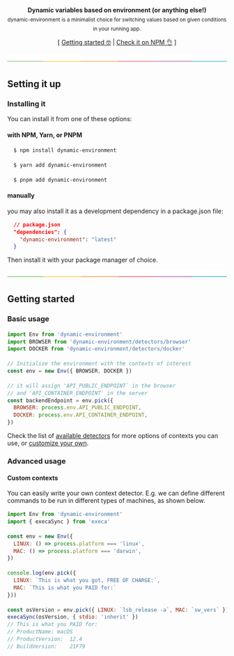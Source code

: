 <p align="center">
<strong>Dynamic variables based on environment (or anything else!)</strong><br />
<sub>dynamic-environment is a minimalist choice for switching values based on given conditions in your running app.</sub>
</p>

<p align="center">
  [ <a href="#getting-started">Getting started 🤓</a> | <a href="https://www.npmjs.com/package/dynamic-environment">Check it on NPM 👌</a> ]
</p>


![divider](.github/divider.png)

## Setting it up

### Installing it

You can install it from one of these options:

#### with NPM, Yarn, or PNPM

```bash
  $ npm install dynamic-environment

  $ yarn add dynamic-environment
  
  $ pnpm add dynamic-environment
```

#### manually
you may also install it as a development dependency in a package.json file:

```json
  // package.json
  "dependencies": {
    "dynamic-environment": "latest"
  }
```

Then install it with your package manager of choice.

![divider](.github/divider.png)

## Getting started

### Basic usage

```js
import Env from 'dynamic-environment'
import BROWSER from 'dynamic-environment/detectors/browser'
import DOCKER from 'dynamic-environment/detectors/docker'

// Initialize the environment with the contexts of interest
const env = new Env({ BROWSER, DOCKER })

// it will assign 'API_PUBLIC_ENDPOINT` in the browser
// and 'API_CONTAINER_ENDPOINT' in the server
const backendEndpoint = env.pick({
  BROWSER: process.env.API_PUBLIC_ENDPOINT,
  DOCKER: process.env.API_CONTAINER_ENDPOINT,
})
```

Check the list of [available detectors](https://github.com/zvictor/dynamic-environment/tree/main/detectors) for more options of contexts you can use, or [customize your own](#custom-contexts).

### Advanced usage

#### Custom contexts

You can easily write your own context detector.
E.g. we can define different commands to be run in different types of machines, as shown below.
```js
import Env from 'dynamic-environment'
import { execaSync } from 'execa'

const env = new Env({
  LINUX: () => process.platform === 'linux',
  MAC: () => process.platform === 'darwin',
})

console.log(env.pick({
  LINUX: `This is what you got, FREE OF CHARGE:`,
  MAC: `This is what you PAID for:`
}))

const osVersion = env.pick({ LINUX: `lsb_release -a`, MAC: `sw_vers` })
execaSync(osVersion, { stdio: 'inherit' })
// This is what you PAID for:
// ProductName:	macOS
// ProductVersion:	12.4
// BuildVersion:	21F79
```
